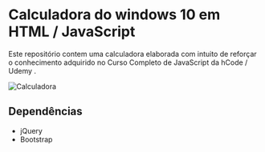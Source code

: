 # Calculadora do windows 10 em HTML / JavaScript

Este repositório contem uma calculadora elaborada com intuito de reforçar o conhecimento adquirido no Curso Completo de JavaScript da hCode / Udemy .

![Calculadora](https://firebasestorage.googleapis.com/v0/b/hcode-com-br.appspot.com/o/calculadora-hcode-win.png?alt=media&token=218a8f2a-b800-4d03-92e8-9e493a4e949f)

## Dependências

* jQuery
* Bootstrap
